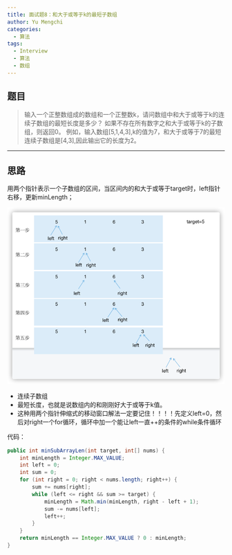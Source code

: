 ```yaml
---
title: 面试题8：和大于或等于k的最短子数组
author: Yu Mengchi
categories:
  - 算法 
tags:
  - Interview
  - 算法
  - 数组
---
```

  
## 题目

> 输入一个正整数组成的数组和一个正整数k，请问数组中和大于或等于k的连续子数组的最短长度是多少？
> 如果不存在所有数字之和大于或等于k的子数组，则返回0。
> 例如，输入数组[5,1,4,3],k的值为7，和大于或等于7的最短连续子数组是[4,3],因此输出它的长度为2。

---

## 思路

用两个指针表示一个子数组的区间，当区间内的和大于或等于target时，left指针右移，更新minLength；

![img_1.png](../../../assets/img/img12.png)

- 连续子数组
- 最短长度，也就是说数组内的和刚刚好大于或等于k值。
- 这种用两个指针伸缩式的移动窗口解法一定要记住！！！！先定义left=0，然后对right一个for循环，循环中加一个能让left一直++的条件的while条件循环

代码：

```Java
public int minSubArrayLen(int target, int[] nums) {
    int minLength = Integer.MAX_VALUE;
    int left = 0;
    int sum = 0;
    for (int right = 0; right < nums.length; right++) {
        sum += nums[right];
        while (left <= right && sum >= target) {
            minLength = Math.min(minLength, right - left + 1);
            sum -= nums[left];
            left++;
        }
    }
    return minLength == Integer.MAX_VALUE ? 0 : minLength;
}
```
